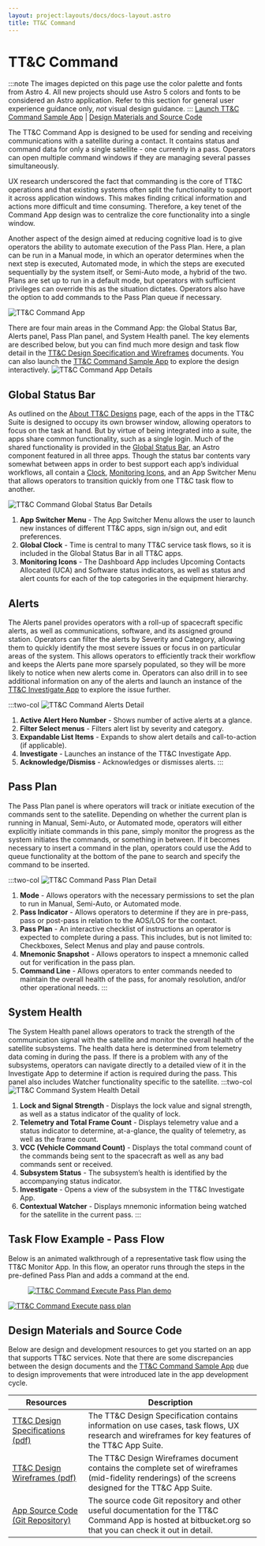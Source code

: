 ```yaml
---
layout: project:layouts/docs/docs-layout.astro
title: TT&C Command
---
```


# TT&C Command

:::note
The images depicted on this page use the color palette and fonts from Astro 4. All new projects should use Astro 5 colors and fonts to be considered an Astro application. Refer to this section for general user experience guidance only, _not_ visual design guidance.
:::
[Launch TT&C Command Sample App](https://ttc-command.astrouxds.com/) | [Design Materials and Source Code](#contentBottom)

The TT&C Command App is designed to be used for sending and receiving communications with a satellite during a contact. It contains status and command data for only a single satellite - one currently in a pass. Operators can open multiple command windows if they are managing several passes simultaneously.

UX research underscored the fact that commanding is the core of TT&C operations and that existing systems often split the functionality to support it across application windows. This makes finding critical information and actions more difficult and time consuming. Therefore, a key tenet of the Command App design was to centralize the core functionality into a single window.

Another aspect of the design aimed at reducing cognitive load is to give operators the ability to automate execution of the Pass Plan. Here, a plan can be run in a Manual mode, in which an operator determines when the next step is executed, Automated mode, in which the steps are executed sequentially by the system itself, or Semi-Auto mode, a hybrid of the two. Plans are set up to run in a default mode, but operators with sufficient privileges can override this as the situation dictates. Operators also have the option to add commands to the Pass Plan queue if necessary.

![TT&C Command App](/img/service-specific-ux-design/ttc-command-app.png)

There are four main areas in the Command App: the Global Status Bar, Alerts panel, Pass Plan panel, and System Health panel. The key elements are described below, but you can find much more design and task flow detail in the [TT&C Design Specification and Wireframes](/ttc-service-ux-design/ttc-command#contentBottom) documents. You can also launch the [TT&C Command Sample App](https://ttc-command.astrouxds.com/) to explore the design interactively.
![TT&C Command App Details](/img/service-specific-ux-design/ttc-command-app-details.png)

## Global Status Bar

As outlined on the [About TT&C Designs](/ttc-service-ux-design/about-the-ttc-designs) page, each of the apps in the TT&C Suite is designed to occupy its own browser window, allowing operators to focus on the task at hand. But by virtue of being integrated into a suite, the apps share common functionality, such as a single login. Much of the shared functionality is provided in the [Global Status Bar](/components/global-status-bar), an Astro component featured in all three apps. Though the status bar contents vary somewhat between apps in order to best support each app’s individual workflows, all contain a [Clock](/components/clock), [Monitoring Icons](/components/icons-and-symbols), and an App Switcher Menu that allows operators to transition quickly from one TT&C task flow to another.

![TT&C Command Global Status Bar Details](/img/service-specific-ux-design/ttc-command-global-status-bar-details.png)

1. **App Switcher Menu** - The App Switcher Menu allows the user to launch new instances of different TT&C apps, sign in/sign out, and edit preferences.
2. **Global Clock** - Time is central to many TT&C service task flows, so it is included in the Global Status Bar in all TT&C apps.
3. **Monitoring Icons** - The Dashboard App includes Upcoming Contacts Allocated (UCA) and Software status indicators, as well as status and alert counts for each of the top categories in the equipment hierarchy.

## Alerts

The Alerts panel provides operators with a roll-up of spacecraft specific alerts, as well as communications, software, and its assigned ground station. Operators can filter the alerts by Severity and Category, allowing them to quickly identify the most severe issues or focus in on particular areas of the system. This allows operators to efficiently track their workflow and keeps the Alerts pane more sparsely populated, so they will be more likely to notice when new alerts come in. Operators can also drill in to see additional information on any of the alerts and launch an instance of the [TT&C Investigate App](/ttc-service-ux-design/ttc-investigate) to explore the issue further.

:::two-col
![TT&C Command Alerts Detail](/img/service-specific-ux-design/ttc-monitor-alerts-details.png)

1. **Active Alert Hero Number** - Shows number of active alerts at a glance.
2. **Filter Select menus** - Filters alert list by severity and category.
3. **Expandable List Items** - Expands to show alert details and call-to-action (if applicable).
4. **Investigate** - Launches an instance of the TT&C Investigate App.
5. **Acknowledge/Dismiss** - Acknowledges or dismisses alerts.
   :::

## Pass Plan

The Pass Plan panel is where operators will track or initiate execution of the commands sent to the satellite. Depending on whether the current plan is running in Manual, Semi-Auto, or Automated mode, operators will either explicitly initiate commands in this pane, simply monitor the progress as the system initiates the commands, or something in between. If it becomes necessary to insert a command in the plan, operators could use the Add to queue functionality at the bottom of the pane to search and specify the command to be inserted.

:::two-col
![TT&C Command Pass Plan Detail](/img/service-specific-ux-design/ttc-command-pass-plan-details.png)

1. **Mode** - Allows operators with the necessary permissions to set the plan to run in Manual, Semi-Auto, or Automated mode.
2. **Pass Indicator** - Allows operators to determine if they are in pre-pass, pass or post-pass in relation to the AOS/LOS for the contact.
3. **Pass Plan** - An interactive checklist of instructions an operator is expected to complete during a pass. This includes, but is not limited to: Checkboxes, Select Menus and play and pause controls.
4. **Mnemonic Snapshot** - Allows operators to inspect a mnemonic called out for verification in the pass plan.
5. **Command Line** - Allows operators to enter commands needed to maintain the overall health of the pass, for anomaly resolution, and/or other operational needs.
   :::

## System Health

The System Health panel allows operators to track the strength of the communication signal with the satellite and monitor the overall health of the satellite subsystems. The health data here is determined from telemetry data coming in during the pass. If there is a problem with any of the subsystems, operators can navigate directly to a detailed view of it in the Investigate App to determine if action is required during the pass. This panel also includes Watcher functionality specific to the satellite.
:::two-col
![TT&C Command System Health Detail](/img/service-specific-ux-design/ttc-command-system-health-details.png)

1. **Lock and Signal Strength** - Displays the lock value and signal strength, as well as a status indicator of the quality of lock.
2. **Telemetry and Total Frame Count** - Displays telemetry value and a status indicator to determine, at-a-glance, the quality of telemetry, as well as the frame count.
3. **VCC (Vehicle Command Count)** - Displays the total command count of the commands being sent to the spacecraft as well as any bad commands sent or received.
4. **Subsystem Status** - The subsystem’s health is identified by the accompanying status indicator.
5. **Investigate** - Opens a view of the subsystem in the TT&C Investigate App.
6. **Contextual Watcher** - Displays mnemonic information being watched for the satellite in the current pass.
   :::

## Task Flow Example - Pass Flow

Below is an animated walkthrough of a representative task flow using the TT&C Monitor App. In this flow, an operator runs through the steps in the pre-defined Pass Plan and adds a command at the end.

<div markdown="1">
	<figure markdown="1" >
		<a href="#demo" class="demo" name="close">
			<span class="icon-play"></span>
			<img src="/img/service-specific-ux-design/ttc-command-execute-pass-plan-placeholder.png"
			alt="TT&C Command Execute Pass Plan demo" />
		</a>
	</figure>
	<a href="#close" class="lightbox" id="demo">
		<img src="/img/service-specific-ux-design/ttc-command-execute-pass-plan.gif" alt="TT&C Command Execute pass plan" />
	</a>
</div>

## Design Materials and Source Code

Below are design and development resources to get you started on an app that supports TT&C services. Note that there are some discrepancies between the design documents and the [TT&C Command Sample App](https://ttc-command.astrouxds.com/) due to design improvements that were introduced late in the app development cycle.

| Resources                                                                                                                       | Description                                                                                                                                               |
| ------------------------------------------------------------------------------------------------------------------------------- | --------------------------------------------------------------------------------------------------------------------------------------------------------- |
| [TT&C Design Specifications (pdf)](https://s3-us-west-2.amazonaws.com/com.rocketcom.astrouxds/downloads/ttc-specifications.pdf) | The TT&C Design Specification contains information on use cases, task flows, UX research and wireframes for key features of the TT&C App Suite.           |
| [TT&C Design Wireframes (pdf)](https://s3-us-west-2.amazonaws.com/com.rocketcom.astrouxds/downloads/ttc-wireframes.pdf)         | The TT&C Design Wireframes document contains the complete set of wireframes (mid-fidelity renderings) of the screens designed for the TT&C App Suite.     |
| [App Source Code (Git Repository)](https://bitbucket.org/rocketcom/tt-c-command/src/master/)                                    | The source code Git repository and other useful documentation for the TT&C Command App is hosted at bitbucket.org so that you can check it out in detail. |
